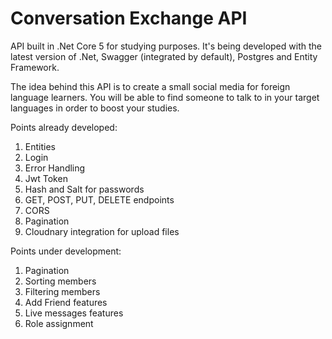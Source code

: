 # Conversation Exchange API

API built in .Net Core 5 for studying purposes. It's being developed with the latest version of .Net, Swagger (integrated by default), Postgres and Entity Framework.

The idea behind this API is to create a small social media for foreign language learners. You will be able to find someone to talk to in your target languages in order to boost your studies.

Points already developed:

1. Entities
2. Login
3. Error Handling
4. Jwt Token
5. Hash and Salt for passwords
6. GET, POST, PUT, DELETE endpoints
7. CORS
8. Pagination
9. Cloudnary integration for upload files

Points under development:

1. Pagination
2. Sorting members
3. Filtering members
4. Add Friend features
5. Live messages features
6. Role assignment 
